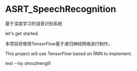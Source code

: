 # ASRT_SpeechRecognition
基于深度学习的语音识别系统

let's get started.

本项目将使用TensorFlow基于递归神经网络进行制作。

This project will use TensorFlow based on RNN to implement. 



test      --by shouzhenglll

